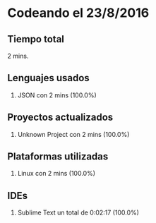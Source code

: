 # Codeando el 23/8/2016

## Tiempo total
2 mins.

## Lenguajes usados
1. JSON con 2 mins (100.0%)

## Proyectos actualizados
1. Unknown Project con 2 mins (100.0%)

## Plataformas utilizadas
1. Linux con 2 mins (100.0%)

## IDEs
1. Sublime Text un total de 0:02:17 (100.0%)
